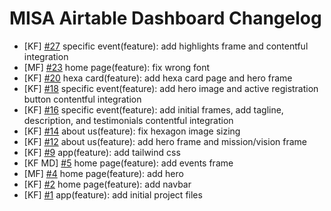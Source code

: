 # MISA Airtable Dashboard Changelog

<!--
Changelog Format
### TL; DR
- [Initials of Dev] [#issue number](issue link on GitHub) {issue title}
-->

- [KF] [#27](https://github.com/Ateneo-MISA/MISA-Website/issues/27) specific event(feature): add highlights frame and contentful integration
- [MF] [#23](https://github.com/Ateneo-MISA/MISA-Website/issues/23) home page(feature): fix wrong font
- [KF] [#20](https://github.com/Ateneo-MISA/MISA-Website/issues/20) hexa card(feature): add hexa card page and hero frame
- [KF] [#18](https://github.com/Ateneo-MISA/MISA-Website/issues/18) specific event(feature): add hero image and active registration button contentful integration
- [KF] [#16](https://github.com/Ateneo-MISA/MISA-Website/issues/16) specific event(feature): add initial frames, add tagline, description, and testimonials contentful integration
- [KF] [#14](https://github.com/Ateneo-MISA/MISA-Website/issues/14) about us(feature): fix hexagon image sizing
- [KF] [#12](https://github.com/Ateneo-MISA/MISA-Website/issues/12) about us(feature): add hero frame and mission/vision frame
- [KF] [#9](https://github.com/Ateneo-MISA/MISA-Website/issues/9) app(feature): add tailwind css
- [KF MD] [#5](https://github.com/Ateneo-MISA/MISA-Website/issues/5) home page(feature): add events frame
- [MF] [#4](https://github.com/Ateneo-MISA/MISA-Website/issues/4) home page(feature): add hero
- [KF] [#2](https://github.com/Ateneo-MISA/MISA-Website/issues/2) home page(feature): add navbar
- [KF] [#1](https://github.com/Ateneo-MISA/MISA-Website/issues/1) app(feature): add initial project files
